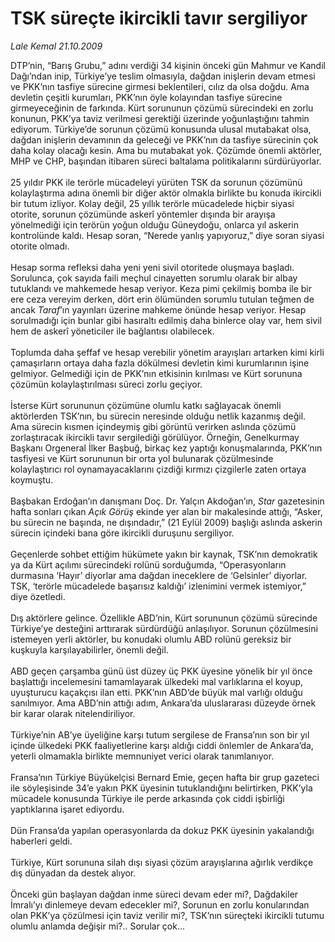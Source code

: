 # TSK süreçte ikircikli tavır sergiliyor

*Lale Kemal 21.10.2009*

<div class="taraf_structure_2col_1zq">
<div class="margen_n">



 <p>DTP’nin, “Barış Grubu,” adını verdiği 34 kişinin önceki gün Mahmur ve Kandil Dağı’ndan inip, Türkiye’ye teslim olmasıyla, dağdan inişlerin devam etmesi ve PKK’nın tasfiye sürecine girmesi beklentileri, cılız da olsa doğdu. Ama devletin çeşitli kurumları, PKK’nın öyle kolayından tasfiye sürecine girmeyeceğinin de farkında. Kürt sorununun çözümü sürecindeki en zorlu konunun, PKK’ya taviz verilmesi gerektiği üzerinde yoğunlaştığını tahmin ediyorum. Türkiye’de sorunun çözümü konusunda ulusal mutabakat olsa, dağdan inişlerin devamının da geleceği ve PKK’nın da tasfiye sürecinin çok daha kolay olacağı kesin. Ama bu mutabakat yok. Çözümde önemli aktörler, MHP ve CHP, başından itibaren süreci baltalama politikalarını sürdürüyorlar. <br/><br/>25 yıldır PKK ile terörle mücadeleyi yürüten TSK da sorunun çözümünü kolaylaştırma adına önemli bir diğer aktör olmakla birlikte bu konuda ikircikli bir tutum izliyor. Kolay değil, 25 yıllık terörle mücadelede hiçbir siyasi otorite, sorunun çözümünde askerî yöntemler dışında bir arayışa yönelmediği için terörün yoğun olduğu Güneydoğu, onlarca yıl askerin kontrolünde kaldı. Hesap soran, “Nerede yanlış yapıyoruz,” diye soran siyasi otorite olmadı. <br/><br/>Hesap sorma refleksi daha yeni yeni sivil otoritede oluşmaya başladı. Sorulunca, çok sayıda faili meçhul cinayetten sorumlu olarak bir albay tutuklandı ve mahkemede hesap veriyor. Keza pimi çekilmiş bomba ile bir ere ceza vereyim derken, dört erin ölümünden sorumlu tutulan teğmen de ancak <i>Taraf</i>’ın yayınları üzerine mahkeme önünde hesap veriyor. Hesap sorulmadığı için bunlar gibi hasıraltı edilmiş daha binlerce olay var, hem sivil hem de askerî yöneticiler ile bağlantısı olabilecek. <br/><br/>Toplumda daha şeffaf ve hesap verebilir yönetim arayışları artarken kimi kirli çamaşırların ortaya daha fazla dökülmesi devletin kimi kurumlarının işine gelmiyor. Gelmediği için de PKK’nın etkisinin kırılması ve Kürt sorununa çözümün kolaylaştırılması süreci zorlu geçiyor. <br/><br/>İsterse Kürt sorununun çözümüne olumlu katkı sağlayacak önemli aktörlerden TSK’nın, bu sürecin neresinde olduğu netlik kazanmış değil. Ama sürecin kısmen içindeymiş gibi görüntü verirken aslında çözümü zorlaştıracak ikircikli tavır sergilediği görülüyor. Örneğin, Genelkurmay Başkanı Orgeneral İlker Başbuğ, birkaç kez yaptığı konuşmalarında, PKK’nın tasfiyesi ve Kürt sorununun bir orta yol bulunarak çözülmesinde kolaylaştırıcı rol oynamayacaklarını çizdiği kırmızı çizgilerle zaten ortaya koymuştu. <br/><br/>Başbakan Erdoğan’ın danışmanı Doç. Dr. Yalçın Akdoğan’ın, <i>Star</i> gazetesinin hafta sonları çıkan <i>Açık Görüş</i> ekinde yer alan bir makalesinde attığı, “Asker, bu sürecin ne başında, ne dışındadır,” (21 Eylül 2009) başlığı aslında askerin sürecin içindeki bana göre ikircikli duruşunu sergiliyor. <br/><br/>Geçenlerde sohbet ettiğim hükümete yakın bir kaynak, TSK’nın demokratik ya da Kürt açılımı sürecindeki rolünü sorduğumda, “Operasyonların durmasına ‘Hayır’ diyorlar ama dağdan ineceklere de ‘Gelsinler’ diyorlar. TSK, ‘terörle mücadelede başarısız kaldığı’ izlenimini vermek istemiyor,” diye özetledi. <br/><br/>Dış aktörlere gelince. Özellikle ABD’nin, Kürt sorununun çözümü sürecinde Türkiye’ye desteğini arttırarak sürdürdüğü anlaşılıyor. Sorunun çözülmesini istemeyen yerli aktörler, bu konudaki olumlu ABD rolünü gereksiz bir kuşkuyla karşılayabilirler, önemli değil. <br/><br/>ABD geçen çarşamba günü üst düzey üç PKK üyesine yönelik bir yıl önce başlattığı incelemesini tamamlayarak ülkedeki mal varlıklarına el koyup, uyuşturucu kaçakçısı ilan etti. PKK’nın ABD’de büyük mal varlığı olduğu sanılmıyor. Ama ABD’nin attığı adım, Ankara’da uluslararası düzeyde örnek bir karar olarak nitelendiriliyor. <br/><br/>Türkiye’nin AB’ye üyeliğine karşı tutum sergilese de Fransa’nın son bir yıl içinde ülkedeki PKK faaliyetlerine karşı aldığı ciddi önlemler de Ankara’da, yeterli olmamakla birlikte memnuniyet verici olarak tanımlanıyor. <br/><br/>Fransa’nın Türkiye Büyükelçisi Bernard Emie, geçen hafta bir grup gazeteci ile söyleşisinde 34’e yakın PKK üyesinin tutuklandığını belirtirken, PKK’yla mücadele konusunda Türkiye ile perde arkasında çok ciddi işbirliği yaptıklarına işaret ediyordu. <br/><br/>Dün Fransa’da yapılan operasyonlarda da dokuz PKK üyesinin yakalandığı haberleri geldi. <br/><br/>Türkiye, Kürt sorununa silah dışı siyasi çözüm arayışlarına ağırlık verdikçe dış dünyadan da destek alıyor. <br/><br/>Önceki gün başlayan dağdan inme süreci devam eder mi?, Dağdakiler İmralı’yı dinlemeye devam edecekler mi?, Sorunun en zorlu konularından olan PKK’ya çözülmesi için taviz verilir mi?, TSK’nın süreçteki ikircikli tutumu olumlu anlamda değişir mi?.. Sorular çok...</p>
<br/>
<br/>
<br/>



<br/>


<div id="taraf_not">
</div>

</div>


</div>
